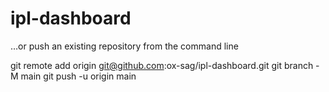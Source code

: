 # ipl-dashboard

…or push an existing repository from the command line

git remote add origin git@github.com:ox-sag/ipl-dashboard.git
git branch -M main
git push -u origin main